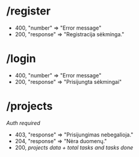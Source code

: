 # /register

- 400, "number" => "Error message"
- 200, "response" => "Registracija sėkminga."

# /login

- 400, "number" => "Error message"
- 200, "response" => "Prisijungta sėkmingai"

# /projects
*Auth required*

- 403, "response" => "Prisijungimas nebegalioja."
- 204, "response" => "Nėra duomenų."
- 200, *projects data + total tasks and tasks done*
